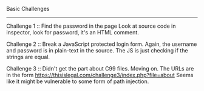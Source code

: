 Basic Challenges
________________


Challenge 1 :: Find the password in the page
Look at source code in inspector, look for password, it's an HTML comment.

Challenge 2 :: Break a JavaScript protected login form.
Again, the username and password is in plain-text in the source. The JS is just checking if the strings are equal.

Challenge 3 ::
Didn't get the part about C99 files. Moving on.
The URLs are in the form https://thisislegal.com/challenge3/index.php?file=about
Seems like it might be vulnerable to some form of path injection.